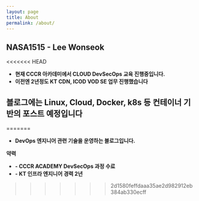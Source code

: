 ```yaml
---
layout: page
title: About
permalink: /about/
---
```




## NASA1515 - Lee Wonseok 


<<<<<<< HEAD
* **현재 CCCR 아카데미에서 CLOUD DevSecOps 교육 진행중입니다.**
* **이전엔 2년정도 KT CDN, ICOD VOD SE 업무 진행했습니다**


## 블로그에는 Linux, Cloud, Docker, k8s 등 컨테이너 기반의 포스트 예정입니다
=======
* **DevOps 엔지니어 관련 기술을 운영하는 블로그입니다.**

**약력**

* **- CCCR ACADEMY DevSecOps 과정 수료**
* **- KT 인프라 엔지니어 경력 2년**
>>>>>>> 2d1580feffdaaa35ae2d982912eb384ab330ecff
